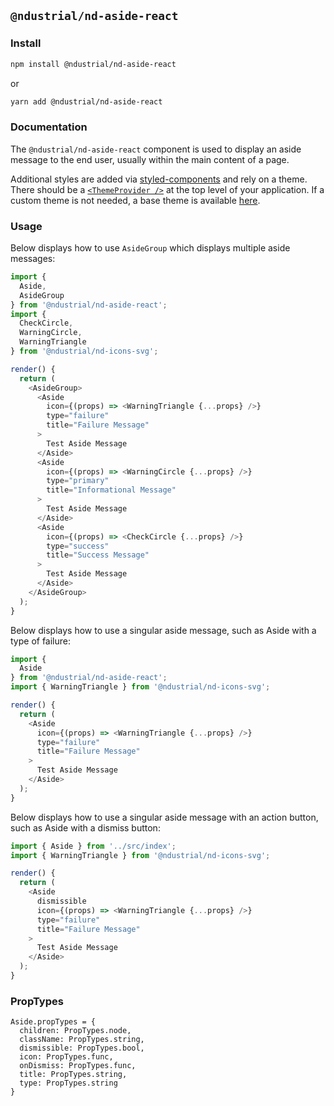 ## `@ndustrial/nd-aside-react`

### Install

```bash
npm install @ndustrial/nd-aside-react
```

or

```bash
yarn add @ndustrial/nd-aside-react
```

### Documentation

The `@ndustrial/nd-aside-react` component is used to display an aside message to the end user, usually within the main content of a page.

Additional styles are added via [styled-components](https://www.styled-components.com/) and rely on a theme. There should be a [`<ThemeProvider />`](https://www.styled-components.com/docs/advanced) at the top level of your application. If a custom theme is not needed, a base theme is available [here](https://github.com/ndustrialio/nd-react-common/tree/v1/base/packages/nd-theme-react).

### Usage

Below displays how to use `AsideGroup` which displays multiple aside messages:

```javascript
import {
  Aside,
  AsideGroup
} from '@ndustrial/nd-aside-react';
import {
  CheckCircle,
  WarningCircle,
  WarningTriangle
} from '@ndustrial/nd-icons-svg';

render() {
  return (
    <AsideGroup>
      <Aside
        icon={(props) => <WarningTriangle {...props} />}
        type="failure"
        title="Failure Message"
      >
        Test Aside Message
      </Aside>
      <Aside
        icon={(props) => <WarningCircle {...props} />}
        type="primary"
        title="Informational Message"
      >
        Test Aside Message
      </Aside>
      <Aside
        icon={(props) => <CheckCircle {...props} />}
        type="success"
        title="Success Message"
      >
        Test Aside Message
      </Aside>
    </AsideGroup>
  );
}
```

Below displays how to use a singular aside message, such as Aside with a type of failure:

```javascript
import {
  Aside
} from '@ndustrial/nd-aside-react';
import { WarningTriangle } from '@ndustrial/nd-icons-svg';

render() {
  return (
    <Aside
      icon={(props) => <WarningTriangle {...props} />}
      type="failure"
      title="Failure Message"
    >
      Test Aside Message
    </Aside>
  );
}
```

Below displays how to use a singular aside message with an action button, such as Aside with a dismiss button:

```javascript
import { Aside } from '../src/index';
import { WarningTriangle } from '@ndustrial/nd-icons-svg';

render() {
  return (
    <Aside
      dismissible
      icon={(props) => <WarningTriangle {...props} />}
      type="failure"
      title="Failure Message"
    >
      Test Aside Message
    </Aside>
  );
}
```

### PropTypes

```
Aside.propTypes = {
  children: PropTypes.node,
  className: PropTypes.string,
  dismissible: PropTypes.bool,
  icon: PropTypes.func,
  onDismiss: PropTypes.func,
  title: PropTypes.string,
  type: PropTypes.string
}
```
